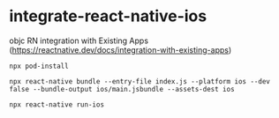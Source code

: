 # integrate-react-native-ios
objc RN integration with Existing Apps  (https://reactnative.dev/docs/integration-with-existing-apps)

```
npx pod-install

npx react-native bundle --entry-file index.js --platform ios --dev false --bundle-output ios/main.jsbundle --assets-dest ios

npx react-native run-ios
```
